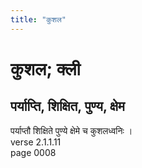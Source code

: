 ```yaml
---
title: "कुशल"
---
```


# कुशल; क्ली
## पर्याप्ति, शिक्षित, पुण्य, क्षेम
पर्याप्तौ शिक्षिते पुण्ये क्षेमे च कुशलध्वनिः ।<br />verse 2.1.1.11<br />page 0008

